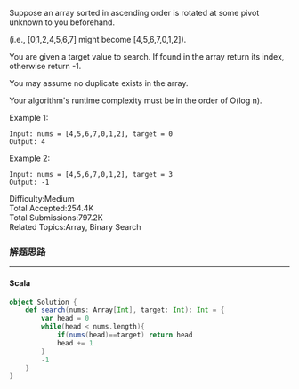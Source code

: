 Suppose an array sorted in ascending order is rotated at some pivot unknown to you beforehand.

(i.e., [0,1,2,4,5,6,7] might become [4,5,6,7,0,1,2]).

You are given a target value to search. If found in the array return its index, otherwise return -1.

You may assume no duplicate exists in the array.

Your algorithm's runtime complexity must be in the order of O(log n).

Example 1:
```
Input: nums = [4,5,6,7,0,1,2], target = 0
Output: 4
```
Example 2:
```
Input: nums = [4,5,6,7,0,1,2], target = 3
Output: -1
```

Difficulty:Medium  
Total Accepted:254.4K  
Total Submissions:797.2K  
Related Topics:Array, Binary Search

### 解题思路



---


#### Scala
```scala
object Solution {
    def search(nums: Array[Int], target: Int): Int = {
        var head = 0
        while(head < nums.length){
            if(nums(head)==target) return head
            head += 1
        }
        -1
    }
}
```